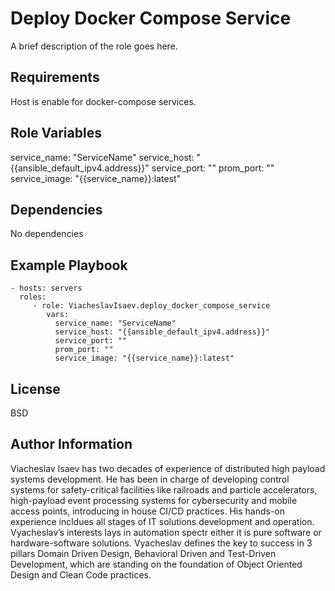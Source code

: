 Deploy Docker Compose Service
=========

A brief description of the role goes here.

Requirements
------------

Host is enable for docker-compose services.

Role Variables
--------------

service_name: "ServiceName"
service_host: "{{ansible_default_ipv4.address}}"
service_port: ""
prom_port: ""
service_image: "{{service_name}}:latest"

Dependencies
------------

No dependencies 

Example Playbook
----------------

    - hosts: servers
      roles:
         - role: ViacheslavIsaev.deploy_docker_compose_service
            vars:
              service_name: "ServiceName"
              service_host: "{{ansible_default_ipv4.address}}"
              service_port: ""
              prom_port: ""
              service_image: "{{service_name}}:latest"


License
-------

BSD

Author Information
------------------

Viacheslav Isaev has two decades of experience of distributed high payload systems development. He has been in charge of developing control systems for safety-critical facilities like railroads and particle accelerators, high-payload event processing systems for cybersecurity and mobile access points, introducing in house CI/CD practices. His hands-on experience incldues all stages of IT solutions development and operation. Vyacheslav’s interests lays in automation spectr either it is pure software or hardware-software solutions. Vyacheslav defines the key to success in 3 pillars  Domain Driven Design, Behavioral Driven and Test-Driven Development, which are standing on the foundation of  Object Oriented Design and Clean Code practices.
